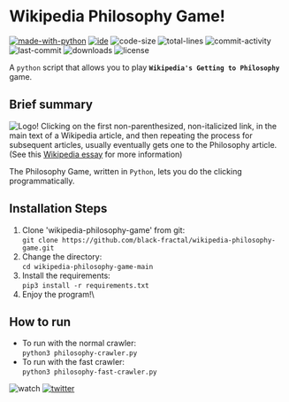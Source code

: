 # Wikipedia Philosophy Game!
[![made-with-python](https://img.shields.io/badge/made%20with-Python%20%3E3-1f425f.svg?color=blueviolet&style=plastic&logo=python)](https://www.python.org/)
[![ide](https://img.shields.io/badge/IDE-VSCode-yellowgreen?style=plastic&logo=visual-studio-code)](https://code.visualstudio.com/)
![code-size](https://img.shields.io/github/languages/code-size/black-fractal/wikipedia-philosophy-game?style=plastic)
![total-lines](https://img.shields.io/tokei/lines/github/black-fractal/wikipedia-philosophy-game?style=plastic&color=green)
![commit-activity](https://img.shields.io/github/commit-activity/m/black-fractal/wikipedia-philosophy-game?color=brightgreen&style=plastic)
![last-commit](https://img.shields.io/github/last-commit/black-fractal/wikipedia-philosophy-game?color=9cf&style=plastic)
![downloads](https://img.shields.io/github/downloads/black-fractal/wikipedia-philosophy-game/total?style=plastic)
![license](https://img.shields.io/github/license/black-fractal/wikipedia-philosophy-game?style=plastic)

A `python` script that allows you to play **`Wikipedia's Getting to Philosophy`** game.

## Brief summary
![Logo!](https://repository-images.githubusercontent.com/327747829/309bb600-51df-11eb-93e9-e75ee646b92a)
Clicking on the first non-parenthesized, non-italicized link, in the main text of a Wikipedia article, and then repeating the process for subsequent articles, usually eventually gets one to the Philosophy article. (See this [Wikipedia essay](https://en.wikipedia.org/wiki/Wikipedia:Getting_to_Philosophy) for more information)

The Philosophy Game, written in `Python`, lets you do the clicking programmatically.

## Installation Steps
1. Clone 'wikipedia-philosophy-game' from git:\
`git clone https://github.com/black-fractal/wikipedia-philosophy-game.git`
2. Change the directory:\
`cd wikipedia-philosophy-game-main`
3. Install the requirements:\
`pip3 install -r requirements.txt`
4. Enjoy the program!\

## How to run
- To run with the normal crawler:\
`python3 philosophy-crawler.py`
- To run with the fast crawler:\
`python3 philosophy-fast-crawler.py`

![watch](https://img.shields.io/github/watchers/black-fractal/wikipedia-philosophy-game?label=watch&style=social)
[![twitter](https://img.shields.io/twitter/follow/V4HlD?color=yellow&label=twitter%20follow&style=social)](https://twitter.com/V4HlD)
